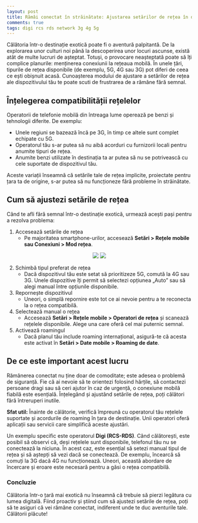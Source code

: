 ```yaml
---
layout: post
title: Rămâi conectat în străinătate: Ajustarea setărilor de rețea în destinații exotice (RO)
comments: true
tags: digi rcs rds network 3g 4g 5g
---
```


Călătoria într-o destinație exotică poate fi o aventură palpitantă. De la explorarea unor culturi noi până la descoperirea unor locuri ascunse, există atât de multe lucruri de așteptat. Totuși, o provocare neașteptată poate să îți complice planurile: menținerea conexiunii la rețeaua mobilă. În unele țări, tipurile de rețea disponibile (de exemplu, 5G, 4G sau 3G) pot diferi de ceea ce ești obișnuit acasă. Cunoașterea modului de ajustare a setărilor de rețea ale dispozitivului tău te poate scuti de frustrarea de a rămâne fără semnal.

## Înțelegerea compatibilității rețelelor
Operatorii de telefonie mobilă din întreaga lume operează pe benzi și tehnologii diferite. De exemplu:
- Unele regiuni se bazează încă pe 3G, în timp ce altele sunt complet echipate cu 5G.
- Operatorul tău s-ar putea să nu aibă acorduri cu furnizorii locali pentru anumite tipuri de rețea.
- Anumite benzi utilizate în destinația ta ar putea să nu se potrivească cu cele suportate de dispozitivul tău.

Aceste variații înseamnă că setările tale de rețea implicite, proiectate pentru țara ta de origine, s-ar putea să nu funcționeze fără probleme în străinătate.

## Cum să ajustezi setările de rețea
Când te afli fără semnal într-o destinație exotică, urmează acești pași pentru a rezolva problema:

1. Accesează setările de rețea
    - Pe majoritatea smartphone-urilor, accesează **Setări > Rețele mobile sau Conexiuni > Mod rețea**.

<p align="center">
    <img src="{{ site.baseurl }}/images/roaming/ios-settings-cellular-options.png"/>
    <img src="{{ site.baseurl }}/images/roaming/network-mode.jpg"/>
</p>

2. Schimbă tipul preferat de rețea
    - Dacă dispozitivul tău este setat să prioritizeze 5G, comută la 4G sau 3G. Unele dispozitive îți permit să selectezi opțiunea „Auto” sau să alegi manual între opțiunile disponibile.
3. Repornește dispozitivul
    - Uneori, o simplă repornire este tot ce ai nevoie pentru a te reconecta la o rețea compatibilă.
4. Selectează manual o rețea
    - Accesează **Setări > Rețele mobile > Operatori de rețea** și scanează rețelele disponibile. Alege una care oferă cel mai puternic semnal.
5. Activează roamingul
    - Dacă planul tău include roaming internațional, asigură-te că acesta este activat în **Setări > Date mobile > Roaming de date**.

## De ce este important acest lucru
Rămânerea conectat nu ține doar de comoditate; este adesea o problemă de siguranță. Fie că ai nevoie să te orientezi folosind hărțile, să contactezi persoane dragi sau să ceri ajutor în caz de urgență, o conexiune mobilă fiabilă este esențială. Înțelegând și ajustând setările de rețea, poți călători fără întreruperi inutile.

**Sfat util:** Înainte de călătorie, verifică împreună cu operatorul tău rețelele suportate și acordurile de roaming în țara de destinație. Unii operatori oferă aplicații sau servicii care simplifică aceste ajustări.

Un exemplu specific este operatorul **Digi (RCS-RDS)**. Când călătorești, este posibil să observi că, deși rețelele sunt disponibile, telefonul tău nu se conectează la niciuna. În acest caz, este esențial să setezi manual tipul de rețea și să aștepți să vezi dacă se conectează. De exemplu, încearcă să comuți la 3G dacă 4G nu funcționează. Uneori, această abordare de încercare și eroare este necesară pentru a găsi o rețea compatibilă.

### Concluzie
Călătoria într-o țară mai exotică nu înseamnă că trebuie să pierzi legătura cu lumea digitală. Fiind proactiv și știind cum să ajustezi setările de rețea, poți să te asiguri că vei rămâne conectat, indiferent unde te duc aventurile tale. Călătorii plăcute!


